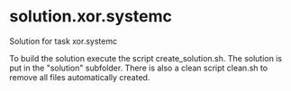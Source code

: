 # solution.xor.systemc
Solution for task xor.systemc

To build the solution execute the script create_solution.sh.
The solution is put in the "solution" subfolder.
There is also a clean script clean.sh to remove all files automatically created.
